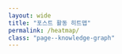 ```yaml
---
layout: wide
title: "포스트 활동 히트맵"
permalink: /heatmap/
class: "page--knowledge-graph"
---
```


<style>
  .cal-heatmap-container { display: block; padding: 2em; }
  .ch-tooltip { background: #333; color: #fff; padding: 10px; border-radius: 4px; box-shadow: 0 0 10px rgba(0,0,0,0.5); }
</style>

<script src="https://d3js.org/d3.v7.min.js"></script>
<script type="text/javascript" src="https://cdn.jsdelivr.net/npm/cal-heatmap@4.2.2/dist/cal-heatmap.min.js"></script>
<link rel="stylesheet" href="https://cdn.jsdelivr.net/npm/cal-heatmap@4.2.2/dist/cal-heatmap.css">

<div id="cal-heatmap" style="color: #eee;"></div>

<script>
document.addEventListener('DOMContentLoaded', function() {
  
  fetch('/heatmap-data.json')
    .then(response => {
      if (!response.ok) {
        throw new Error('heatmap-data.json 파일을 불러오는 데 실패했습니다.');
      }
      return response.json();
    })
    .then(posts => {

      const postsByDay = posts.reduce((acc, post) => {
        const date = post.date;
        acc[date] = (acc[date] || 0) + 1;
        return acc;
      }, {});

      const heatmapData = Object.keys(postsByDay).map(date => ({
        date: date,
        value: postsByDay[date]
      }));

      const cal = new CalHeatmap(); // new CalHeatmap()으로 최종 수정
      console.log(CalHeatmap); // <--- 이 줄을 추가해주세요!
      cal.paint({
        data: {
          source: heatmapData,
          x: 'date',
          y: 'value'
        },
        date: {
          start: new Date(new Date().setFullYear(new Date().getFullYear() - 1)),
          locale: 'ko'
        },
        range: 12,
        scale: {
          color: {
            scheme: 'Greens', 
            type: 'threshold',
            domain: [1, 2, 3, 4]
          }
        },
        domain: {
          type: 'month',
          gutter: 4,
          label: { text: 'MMM', textAlign: 'start', position: 'top' }
        },
        subDomain: {
          type: 'day',
          radius: 2,
          width: 15,
          height: 15,
          gutter: 4
        }
      },
      // [수정] 주석을 해제하여 툴팁 플러그인을 다시 활성화합니다.
      [
        [
          CalHeatmap.Tooltip, // CalHeatmap.Tooltip으로 최종 수정
          {
            text: function (date, value, dayjsDate) {
              return (value ? value : '게시물 없음') + (value ? '개' : '') + ' (' + dayjsDate.format('YYYY-MM-DD') + ')';
            }
          }
        ]
      ]);
    })
    .catch(error => {
      document.getElementById('cal-heatmap').innerHTML = '<h3 style="color:red;">오류 발생: ' + error.message + '</h3><p>개발자 도구(F12)의 Console 탭에서 더 자세한 정보를 확인하세요.</p>';
      console.error(error);
    });
});
</script>

